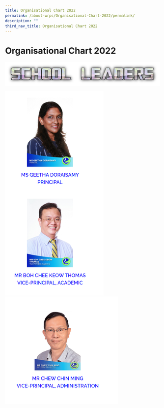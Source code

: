 ```yaml
---
title: Organisational Chart 2022
permalink: /about-wrps/Organisational-Chart-2022/permalink/
description: ""
third_nav_title: Organisational Chart 2022
---
```

Organisational Chart 2022
=========================
![](/images/SLs.png)   

![](/images/SL1.png)
![](/images/SL2.png)